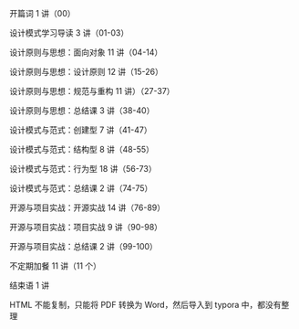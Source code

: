 开篇词 1 讲（00）

设计模式学习导读 3 讲（01-03）

设计原则与思想：面向对象  11 讲（04-14）

设计原则与思想：设计原则 12 讲（15-26）

设计原则与思想：规范与重构 11 讲）（27-37）

设计原则与思想：总结课 3 讲（38-40）

设计模式与范式：创建型 7 讲（41-47）

设计模式与范式：结构型 8 讲（48-55）

设计模式与范式：行为型 18 讲（56-73）

设计模式与范式：总结课 2 讲（74-75）

开源与项目实战：开源实战 14 讲（76-89）

开源与项目实战：项目实战 9 讲（90-98）

开源与项目实战：总结课 2 讲（99-100）

不定期加餐 11 讲（11 个）

结束语 1 讲

HTML 不能复制，只能将 PDF 转换为 Word，然后导入到 typora 中，都没有整理